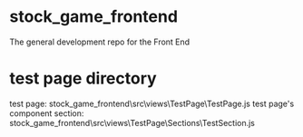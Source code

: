 # stock_game_frontend
The general development repo for the Front End 

# test page directory
test page: stock_game_frontend\src\views\TestPage\TestPage.js
test page's component section: stock_game_frontend\src\views\TestPage\Sections\TestSection.js